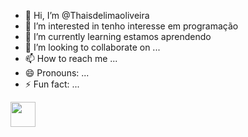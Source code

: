 - 👋 Hi, I’m @Thaisdelimaoliveira
- 👀 I’m interested in tenho interesse em programação
- 🌱 I’m currently learning estamos aprendendo 
- 💞️ I’m looking to collaborate on ...
- 📫 How to reach me ...
- 😄 Pronouns: ...
- ⚡ Fun fact: ...

<img src="https://icongr.am/devicon/chrome-original-wordmark.svg?size=128&color=currentColor" width="40" height="40"/>

